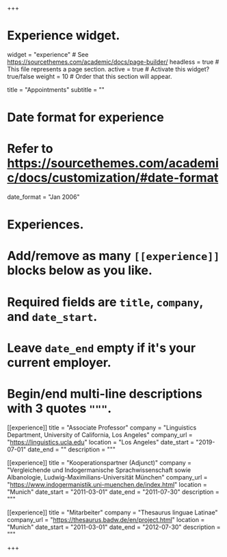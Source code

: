 +++
# Experience widget.
widget = "experience"  # See https://sourcethemes.com/academic/docs/page-builder/
headless = true  # This file represents a page section.
active = true  # Activate this widget? true/false
weight = 10  # Order that this section will appear.

title = "Appointments"
subtitle = ""

# Date format for experience
#   Refer to https://sourcethemes.com/academic/docs/customization/#date-format
date_format = "Jan 2006"

# Experiences.
#   Add/remove as many `[[experience]]` blocks below as you like.
#   Required fields are `title`, `company`, and `date_start`.
#   Leave `date_end` empty if it's your current employer.
#   Begin/end multi-line descriptions with 3 quotes `"""`.

[[experience]]
  title = "Associate Professor"
  company = "Linguistics Department, University of California, Los Angeles"
  company_url = "https://linguistics.ucla.edu"
  location = "Los Angeles"
  date_start = "2019-07-01"
  date_end = ""
  description = """

[[experience]]
  title = "Kooperationspartner (Adjunct)"
  company = "Vergleichende und Indogermanische Sprachwissenschaft sowie Albanologie, Ludwig-Maximilians-Universität München"
  company_url = "https://www.indogermanistik.uni-muenchen.de/index.html"
  location = "Munich"
  date_start = "2011-03-01"
  date_end = "2011-07-30"
  description = """


[[experience]]
  title = "Mitarbeiter"
  company = "Thesaurus linguae Latinae"
  company_url = "https://thesaurus.badw.de/en/project.html"
  location = "Munich"
  date_start = "2011-03-01"
  date_end = "2012-07-30"
  description = """




+++
